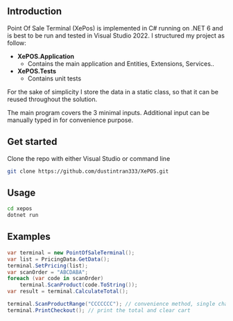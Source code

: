 ## Introduction

Point Of Sale Terminal (XePos) is implemented in C# running on .NET 6 and is best to be run and tested in Visual Studio 2022. I structured my project as follow:
- **XePOS.Application**
  - Contains the main application and Entities, Extensions, Services..
- **XePOS.Tests**
  - Contains unit tests

For the sake of simplicity I store the data in a static class, so that it can be reused throughout the solution.

The main program covers the 3 minimal inputs. Additional input can be manually typed in for convenience purpose.
## Get started

Clone the repo with either Visual Studio or command line

```bash
git clone https://github.com/dustintran333/XePOS.git
```

## Usage
```bash
cd xepos
dotnet run
```

## Examples
```csharp
var terminal = new PointOfSaleTerminal();
var list = PricingData.GetData();
terminal.SetPricing(list);
var scanOrder = "ABCDABA";
foreach (var code in scanOrder)
    terminal.ScanProduct(code.ToString());
var result = terminal.CalculateTotal();

terminal.ScanProductRange("CCCCCCC"); // convenience method, single character code only
terminal.PrintCheckout(); // print the total and clear cart
```
